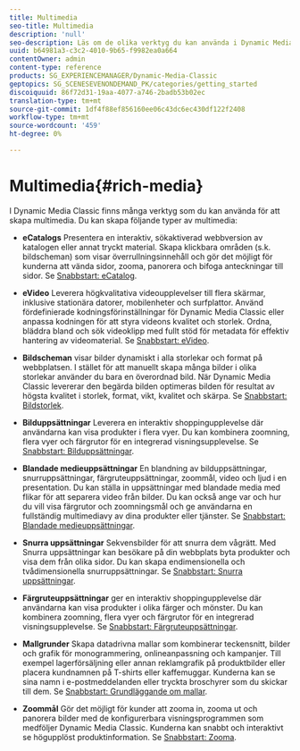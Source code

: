 ```yaml
---
title: Multimedia
seo-title: Multimedia
description: 'null'
seo-description: Läs om de olika verktyg du kan använda i Dynamic Media Classic för att skapa multimedia.
uuid: b64981a3-c3c2-4010-9b65-f9982ea0a664
contentOwner: admin
content-type: reference
products: SG_EXPERIENCEMANAGER/Dynamic-Media-Classic
geptopics: SG_SCENESEVENONDEMAND_PK/categories/getting_started
discoiquuid: 86f72d31-19aa-4077-a746-2badb53b02ec
translation-type: tm+mt
source-git-commit: 1df4f88ef856160ee06c43dc6ec430df122f2408
workflow-type: tm+mt
source-wordcount: '459'
ht-degree: 0%

---
```



# Multimedia{#rich-media}

I Dynamic Media Classic finns många verktyg som du kan använda för att skapa multimedia. Du kan skapa följande typer av multimedia:

* **eCatalogs** Presentera en interaktiv, sökaktiverad webbversion av katalogen eller annat tryckt material. Skapa klickbara områden (s.k. bildscheman) som visar överrullningsinnehåll och gör det möjligt för kunderna att vända sidor, zooma, panorera och bifoga anteckningar till sidor. Se [Snabbstart: eCatalog](/help/quick-start-ecatalog.md).

* **eVideo** Leverera högkvalitativa videoupplevelser till flera skärmar, inklusive stationära datorer, mobilenheter och surfplattor. Använd fördefinierade kodningsförinställningar för Dynamic Media Classic eller anpassa kodningen för att styra videons kvalitet och storlek. Ordna, bläddra bland och sök videoklipp med fullt stöd för metadata för effektiv hantering av videomaterial. Se [Snabbstart: eVideo](/help/quick-start-video.md).

* **Bildscheman** visar bilder dynamiskt i alla storlekar och format på webbplatsen. I stället för att manuellt skapa många bilder i olika storlekar använder du bara en överordnad bild. När Dynamic Media Classic levererar den begärda bilden optimeras bilden för resultat av högsta kvalitet i storlek, format, vikt, kvalitet och skärpa. Se [Snabbstart: Bildstorlek](/help/quick-start-image-sizing.md).

* **Bilduppsättningar** Leverera en interaktiv shoppingupplevelse där användarna kan visa produkter i flera vyer. Du kan kombinera zoomning, flera vyer och färgrutor för en integrerad visningsupplevelse. Se [Snabbstart: Bilduppsättningar](/help/quick-start-image-sets.md).

* **Blandade medieuppsättningar** En blandning av bilduppsättningar, snurruppsättningar, färgruteuppsättningar, zoommål, video och ljud i en presentation. Du kan ställa in uppsättningar med blandade media med flikar för att separera video från bilder. Du kan också ange var och hur du vill visa färgrutor och zoomningsmål och ge användarna en fullständig multimediavy av dina produkter eller tjänster. Se [Snabbstart: Blandade medieuppsättningar](/help/quick-start-mixed-media-sets.md).

* **Snurra uppsättningar** Sekvensbilder för att snurra dem vågrätt. Med Snurra uppsättningar kan besökare på din webbplats byta produkter och visa dem från olika sidor. Du kan skapa endimensionella och tvådimensionella snurruppsättningar. Se [Snabbstart: Snurra uppsättningar](/help/quick-start-spin-sets.md).

* **Färgruteuppsättningar** ger en interaktiv shoppingupplevelse där användarna kan visa produkter i olika färger och mönster. Du kan kombinera zoomning, flera vyer och färgrutor för en integrerad visningsupplevelse. Se [Snabbstart: Färgruteuppsättningar](/help/quick-start-swatch-sets.md).

* **Mallgrunder** Skapa datadrivna mallar som kombinerar teckensnitt, bilder och grafik för monogrammering, onlineanpassning och kampanjer. Till exempel lagerförsäljning eller annan reklamgrafik på produktbilder eller placera kundnamnen på T-shirts eller kaffemuggar. Kunderna kan se sina namn i e-postmeddelanden eller tryckta broschyrer som du skickar till dem. Se [Snabbstart: Grundläggande om mallar](/help/quick-start-template-basics.md).

* **Zoommål** Gör det möjligt för kunder att zooma in, zooma ut och panorera bilder med de konfigurerbara visningsprogrammen som medföljer Dynamic Media Classic. Kunderna kan snabbt och interaktivt se högupplöst produktinformation. Se [Snabbstart: Zooma](/help/quick-start-zoom.md).
